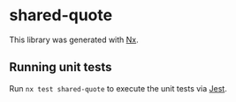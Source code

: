 # shared-quote

This library was generated with [Nx](https://nx.dev).

## Running unit tests

Run `nx test shared-quote` to execute the unit tests via [Jest](https://jestjs.io).
